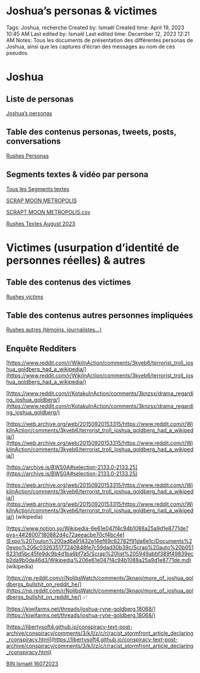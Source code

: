 # Joshua’s personas & victimes

Tags: Joshua, recherche
Created by: Ismaël 
Created time: April 19, 2023 10:45 AM
Last edited by: Ismaël 
Last edited time: December 12, 2023 12:21 AM
Notes: Tous les documents de présentation des différentes personas de Joshua, ainsi que les captures d’écran des messages au nom de ces pseudos

# Joshua

## Liste de personas

[Joshua’s personas](Joshua%E2%80%99s%20personas%20&%20victimes%2047f302c3ee7140169d02d7ecbb1b2b4c/Joshua%E2%80%99s%20personas%2056136cd352304be981d9661630e8f66a.csv)

## Table des contenus personas, tweets, posts, conversations

[Rushes Personas](Joshua%E2%80%99s%20personas%20&%20victimes%2047f302c3ee7140169d02d7ecbb1b2b4c/Rushes%20Personas%2026f0f60550004a05bb97f11a02504bf4.csv)

## Segments textes & vidéo par persona

[Tous les Segments textes](Joshua%E2%80%99s%20personas%20&%20victimes%2047f302c3ee7140169d02d7ecbb1b2b4c/Tous%20les%20Segments%20textes%207e86933f0dbb423385f0763965157630.md)

[SCRAP MOON METROPOLIS](Joshua%E2%80%99s%20personas%20&%20victimes%2047f302c3ee7140169d02d7ecbb1b2b4c/SCRAP%20MOON%20METROPOLIS%20baf7c7073a9243f0b71c692df904aee1.csv)

[SCRAPT MOON METROPOLIS.csv](Joshua%E2%80%99s%20personas%20&%20victimes%2047f302c3ee7140169d02d7ecbb1b2b4c/SCRAPT_MOON_METROPOLIS.csv)

[Rushes Textes August 2023](Joshua%E2%80%99s%20personas%20&%20victimes%2047f302c3ee7140169d02d7ecbb1b2b4c/Rushes%20Textes%20August%202023%202c7de127d54a4b20af396b1c8e003ee8.md)

# Victimes (usurpation d’identité de personnes réelles) & autres

## Table des contenus des victimes

[Rushes victims](Joshua%E2%80%99s%20personas%20&%20victimes%2047f302c3ee7140169d02d7ecbb1b2b4c/Rushes%20victims%20f9841567682d4767a73e13bb629cde8d.csv)

## Table des contenus autres personnes impliquées

[Rushes autres (témoins, journalistes…)](Joshua%E2%80%99s%20personas%20&%20victimes%2047f302c3ee7140169d02d7ecbb1b2b4c/Rushes%20autres%20(te%CC%81moins,%20journalistes%E2%80%A6)%2014f81cdd17cf4130ac6a13c076a190bd.csv)

## Enquête Redditers

[https://www.reddit.com/r/WikiInAction/comments/3kyeb6/terrorist_troll_joshua_goldberg_had_a_wikipedia/](https://www.reddit.com/r/WikiInAction/comments/3kyeb6/terrorist_troll_joshua_goldberg_had_a_wikipedia/)

[https://www.reddit.com/r/KotakuInAction/comments/3knzsx/drama_regarding_joshua_goldberg/](https://www.reddit.com/r/KotakuInAction/comments/3knzsx/drama_regarding_joshua_goldberg/)

[https://web.archive.org/web/20150920153315/https://www.reddit.com/r/WikiInAction/comments/3kyeb6/terrorist_troll_joshua_goldberg_had_a_wikipedia/](https://web.archive.org/web/20150920153315/https://www.reddit.com/r/WikiInAction/comments/3kyeb6/terrorist_troll_joshua_goldberg_had_a_wikipedia/)

[https://archive.is/BWS0A#selection-2133.0-2133.25](https://archive.is/BWS0A#selection-2133.0-2133.25)

[https://web.archive.org/web/20150920153315/https://www.reddit.com/r/WikiInAction/comments/3kyeb6/terrorist_troll_joshua_goldberg_had_a_wikipedia/](https://web.archive.org/web/20150920153315/https://www.reddit.com/r/WikiInAction/comments/3kyeb6/terrorist_troll_joshua_goldberg_had_a_wikipedia/) (wikipedia)

[https://www.notion.so/Wikipedia-6e61e047f4c94b1088a25a9d1e8771de?pvs=4#28007180882d4c72aeeacbe70cf4bc4e](Expo%20Toulon%200ad6a91432e14ef69c62782f91da6e1c/Documents%20expo%206c032635177240848fe7c59dad30b39c/Scrap%20auto%20b0516231d5bc45fe9dc9b4d1ba6bf7a5/Scrap%20list%205949abbf389f49839ecb2da9b0da46d3/Wikipedia%206e61e047f4c94b1088a25a9d1e8771de.md) (wikipedia)

[https://np.reddit.com/r/NolibsWatch/comments/3knaoj/more_of_joshua_goldbergs_bullshit_on_reddit_he/](https://np.reddit.com/r/NolibsWatch/comments/3knaoj/more_of_joshua_goldbergs_bullshit_on_reddit_he/) ✅

[https://kiwifarms.net/threads/joshua-ryne-goldberg.18068/](https://kiwifarms.net/threads/joshua-ryne-goldberg.18068/)

[https://libertysoft4.github.io/conspiracy-text-post-archive/conspiracy/comments/3/k/l/z/c/r/racist_stormfront_article_declaring_rconspiracy.html](https://libertysoft4.github.io/conspiracy-text-post-archive/conspiracy/comments/3/k/l/z/c/r/racist_stormfront_article_declaring_rconspiracy.html)

[BIN Ismaël 16072023](Joshua%E2%80%99s%20personas%20&%20victimes%2047f302c3ee7140169d02d7ecbb1b2b4c/BIN%20Ismae%CC%88l%2016072023%207c54fccf76414cbf90d860d10e20b814.md)